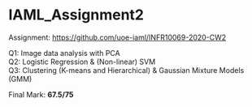 # IAML_Assignment2
Assignment: https://github.com/uoe-iaml/INFR10069-2020-CW2<br/>

Q1: Image data analysis with PCA<br/>
Q2: Logistic Regression & (Non-linear) SVM<br/>
Q3: Clustering (K-means and Hierarchical) & Gaussian Mixture Models (GMM)<br/>

Final Mark: **67.5/75**
